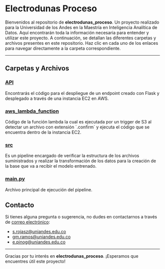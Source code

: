 # Electrodunas Proceso

Bienvenidos al repositorio de **electrodunas_proceso**. Un proyecto realizado para la Universidad de los Andes en la Maestría en Inteligencia Analítica de Datos. Aquí encontrarán toda la información necesaria para entender y utilizar este proyecto. A continuación, se detallan las diferentes carpetas y archivos presentes en este repositorio. Haz clic en cada uno de los enlaces para navegar directamente a la carpeta correspondiente.

---

## Carpetas y Archivos

### [API](./API)
Encontrarás el código para el despliegue de un endpoint creado con Flask y desplegado a través de una instancia EC2 en AWS.

### [aws_lambda_function](./aws_lambda_function)
Código de la función lambda la cual es ejecutada por un trigger de S3 al detectar un archivo con extensión ´.confirm´ y ejecuta el código que se encuentra dentro de la instancia EC2.

### [src](./src)
Es un pipeline encargado de verificar la estructura de los archivos suministrados y realizar la transformación de los datos para la creación de la base que va a recibir el modelo entrenado.

### [main.py](./main.py)
Archivo principal de ejecución del pipeline.

## Contacto

Si tienes alguna pregunta o sugerencia, no dudes en contactarnos a través de [correo electrónico](mailto:contacto@example.com):

- [s.rojasz@uniandes.edu.co](mailto:s.rojasz@uniandes.edu.co)
- [gm.ramos@uniandes.edu.co](mailto:gm.ramos@uniandes.edu.co)
- [e.pinog@uniandes.edu.co](mailto:e.pinog@uniandes.edu.co)

---

Gracias por tu interés en **electrodunas_proceso**. ¡Esperamos que encuentres útil este proyecto!
